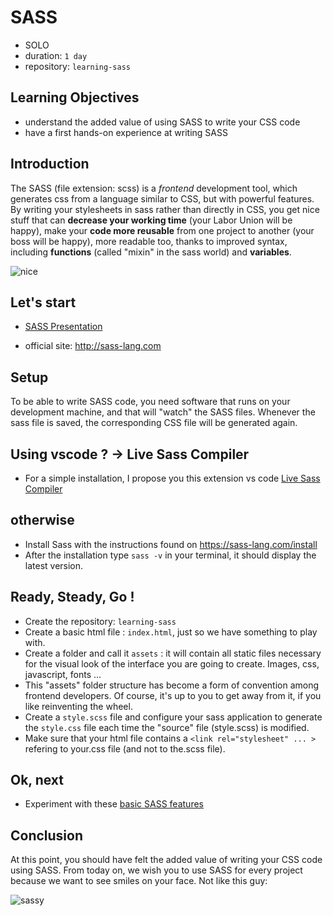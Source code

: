 # SASS

- SOLO
- duration: `1 day`
- repository: `learning-sass`

## Learning Objectives

 - understand the added value of using SASS to write your CSS code
 - have a first hands-on experience at writing SASS

## Introduction

The SASS (file extension: scss) is a *frontend* development tool, which generates css from a language similar to CSS, but with powerful features. By writing your stylesheets in sass rather than directly in CSS, you get nice stuff that can **decrease your working time** (your Labor Union will be happy), make your **code more reusable** from one project to another (your boss will be happy), more readable too, thanks to improved syntax, including **functions** (called "mixin" in the sass world) and **variables**.

![nice](./assets/nice.gif)

## Let's start

- [SASS Presentation](https://docs.google.com/presentation/d/1gEZrPANsPNGJl-JDfYH_YSHSB9ba-Ss98r69TfPWVQE/edit?usp=sharing)

- official site: http://sass-lang.com

## Setup

To be able to write SASS code, you need software that runs on your development machine, and that will "watch" the SASS files. Whenever the sass file  is saved, the corresponding CSS file will be generated again.

## Using vscode ? -> Live Sass Compiler

- For a simple installation, I propose you this extension vs code [Live Sass Compiler](https://marketplace.visualstudio.com/items?itemName=ritwickdey.live-sass)

## otherwise

- Install Sass with the instructions found on https://sass-lang.com/install
- After the installation type `sass -v` in your terminal, it should display the latest version.


## Ready, Steady, Go !

- Create the repository: `learning-sass`
- Create a basic html file :  `index.html`, just so we have something to play with.
- Create a folder and call it `assets` : it will contain all static files necessary for the visual look of the interface you are going to create. Images, css, javascript, fonts ... 
- This "assets" folder structure has become a form of convention among frontend developers. Of course, it's up to you to get away from it, if you like reinventing the wheel.
- Create a `style.scss` file and configure your sass application to generate the `style.css` file each time the "source" file (style.scss) is modified.
- Make sure that your html file contains a `<link rel="stylesheet" ... >` refering to your.css file (and not to the.scss file).

## Ok, next

- Experiment with these [basic SASS features](./learning-sass/readme.md)

## Conclusion

At this point, you should have felt the added value of writing your CSS code using SASS.  From today on, we wish you to use SASS for every project because we want to see smiles on your face. Not like this guy:

![sassy](./assets/sassy.gif)




